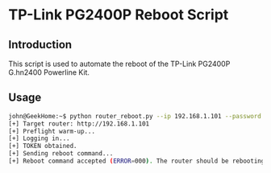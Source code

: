 # TP-Link PG2400P Reboot Script

## Introduction

This script is used to automate the reboot of the TP-Link PG2400P G.hn2400 Powerline Kit.

## Usage

```bash
john@GeekHome:~$ python router_reboot.py --ip 192.168.1.101 --password MyStrongPassword
[+] Target router: http://192.168.1.101
[+] Preflight warm-up...
[+] Logging in...
[+] TOKEN obtained.
[+] Sending reboot command...
[+] Reboot command accepted (ERROR=000). The router should be rebooting now.
```
